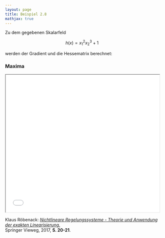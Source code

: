 ```yaml
---
layout: page
title: Beispiel 2.8
mathjax: true
---
```


Zu dem gegebenen Skalarfeld 

$$
 h(x)=x_{1}^{2}x_{2}^{3}+1
$$

werden der Gradient und die Hessematrix berechnet:

### Maxima

<iframe src="beispiel_grad_hess.html"  width="100%" height="450"></iframe>

Klaus Röbenack:
[*Nichtlineare Regelungssysteme - Theorie und Anwendung der exakten Linearisierung.*](https://link.springer.com/book/10.1007/978-3-662-44091-9)   
Springer Vieweg, 2017, **S. 20-21**.

